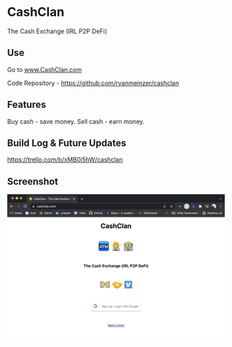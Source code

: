 # CashClan

The Cash Exchange (IRL P2P DeFi)

## Use

Go to www.CashClan.com

Code Repository - https://github.com/ryanmeinzer/cashclan

## Features

Buy cash - save money. Sell cash - earn money.

## Build Log & Future Updates

https://trello.com/b/xMB0i5hW/cashclan

## Screenshot

![CashClan Screenshot](/cashclan-screenshot.png)
